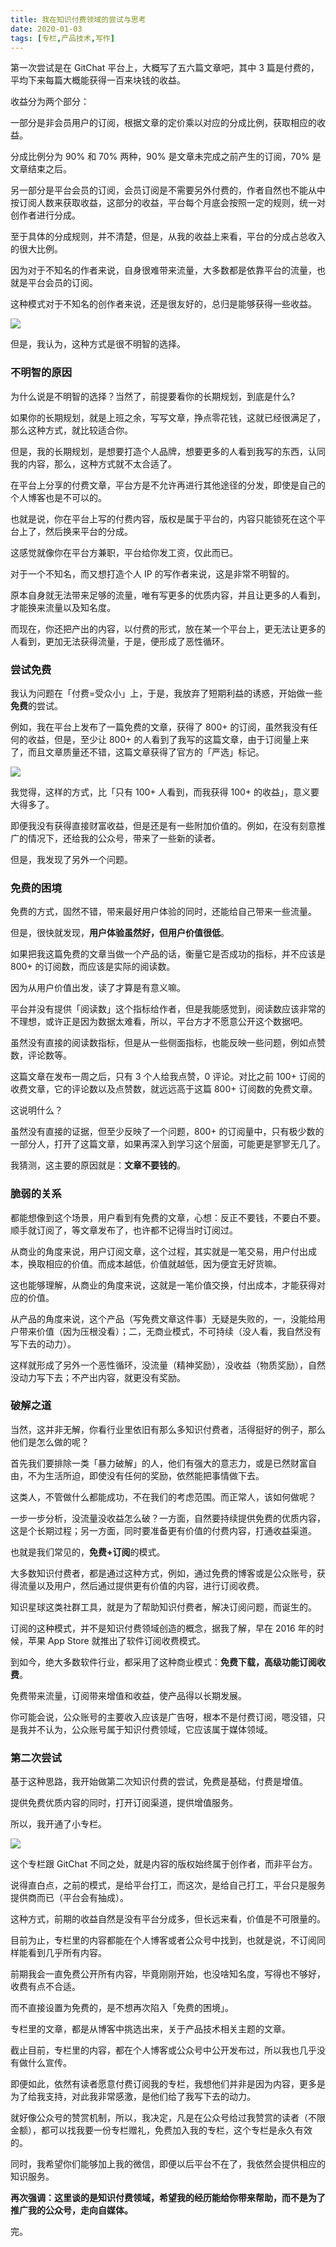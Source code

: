 ```yaml
---
title: 我在知识付费领域的尝试与思考
date: 2020-01-03
tags: [专栏,产品技术,写作]
---
```


第一次尝试是在 GitChat 平台上，大概写了五六篇文章吧，其中 3 篇是付费的，平均下来每篇大概能获得一百来块钱的收益。

收益分为两个部分：

一部分是非会员用户的订阅，根据文章的定价乘以对应的分成比例，获取相应的收益。

分成比例分为 90% 和 70% 两种，90% 是文章未完成之前产生的订阅，70% 是文章结束之后。

另一部分是平台会员的订阅，会员订阅是不需要另外付费的，作者自然也不能从中按订阅人数来获取收益，这部分的收益，平台每个月底会按照一定的规则，统一对创作者进行分成。

至于具体的分成规则，并不清楚，但是，从我的收益上来看，平台的分成占总收入的很大比例。

因为对于不知名的作者来说，自身很难带来流量，大多数都是依靠平台的流量，也就是平台会员的订阅。

这种模式对于不知名的创作者来说，还是很友好的，总归是能够获得一些收益。

![](/image/about_write/shouyi.jpg)

但是，我认为，这种方式是很不明智的选择。

### 不明智的原因

为什么说是不明智的选择？当然了，前提要看你的长期规划，到底是什么?

如果你的长期规划，就是上班之余，写写文章，挣点零花钱，这就已经很满足了，那么这种方式，就比较适合你。

但是，我的长期规划，是想要打造个人品牌，想要更多的人看到我写的东西，认同我的内容，那么，这种方式就不太合适了。

在平台上分享的付费文章，平台方是不允许再进行其他途径的分发，即使是自己的个人博客也是不可以的。

也就是说，你在平台上写的付费内容，版权是属于平台的，内容只能锁死在这个平台上了，然后换来平台的分成。

这感觉就像你在平台方兼职，平台给你发工资，仅此而已。

对于一个不知名，而又想打造个人 IP 的写作者来说，这是非常不明智的。

原本自身就无法带来足够的流量，唯有写更多的优质内容，并且让更多的人看到，才能换来流量以及知名度。

而现在，你还把产出的内容，以付费的形式，放在某一个平台上，更无法让更多的人看到，更加无法获得流量，于是，便形成了恶性循环。

### 尝试免费

我认为问题在「付费=受众小」上，于是，我放弃了短期利益的诱惑，开始做一些**免费**的尝试。

例如，我在平台上发布了一篇免费的文章，获得了 800+ 的订阅，虽然我没有任何的收益，但是，至少让 800+ 的人看到了我写的这篇文章，由于订阅量上来了，而且文章质量还不错，这篇文章获得了官方的「严选」标记。

![](/image/about_write/mianfeichat.jpg)

我觉得，这样的方式，比「只有 100+ 人看到，而我获得 100+ 的收益」，意义要大得多了。

即便我没有获得直接财富收益，但是还是有一些附加价值的。例如，在没有刻意推广的情况下，还给我的公众号，带来了一些新的读者。

但是，我发现了另外一个问题。

### 免费的困境

免费的方式，固然不错，带来最好用户体验的同时，还能给自己带来一些流量。

但是，很快就发现，**用户体验虽然好，但用户价值很低**。

如果把我这篇免费的文章当做一个产品的话，衡量它是否成功的指标，并不应该是 800+ 的订阅数，而应该是实际的阅读数。

因为从用户价值出发，读了才算是有意义嘛。

平台并没有提供「阅读数」这个指标给作者，但是我能感觉到，阅读数应该非常的不理想，或许正是因为数据太难看，所以，平台方才不愿意公开这个数据吧。

虽然没有直接的阅读数指标，但是从一些侧面指标，也能反映一些问题，例如点赞数，评论数等。

这篇文章在发布一周之后，只有 3 个人给我点赞，0 评论。对比之前 100+ 订阅的收费文章，它的评论数以及点赞数，就远远高于这篇 800+ 订阅数的免费文章。

这说明什么？

虽然没有直接的证据，但至少反映了一个问题，800+ 的订阅量中，只有极少数的一部分人，打开了这篇文章，如果再深入到学习这个层面，可能更是寥寥无几了。

我猜测，这主要的原因就是：**文章不要钱的**。

### 脆弱的关系

都能想像到这个场景，用户看到有免费的文章，心想：反正不要钱，不要白不要。顺手就订阅了，等文章发布了，也许都不记得当时订阅过。

从商业的角度来说，用户订阅文章，这个过程，其实就是一笔交易，用户付出成本，换取相应的价值。而成本越低，价值就越低，因为便宜无好货嘛。

这也能够理解，从商业的角度来说，这就是一笔价值交换，付出成本，才能获得对应的价值。

从产品的角度来说，这个产品（写免费文章这件事）无疑是失败的，一，没能给用户带来价值（因为压根没看）；二，无商业模式，不可持续（没人看，我自然没有写下去的动力）。

这样就形成了另外一个恶性循环，没流量（精神奖励），没收益（物质奖励），自然没动力写下去；不产出内容，就更没有奖励。

### 破解之道
当然，这并非无解，你看行业里依旧有那么多知识付费者，活得挺好的例子，那么他们是怎么做的呢？

首先我们要排除一类「暴力破解」的人，他们有强大的意志力，或是已然财富自由，不为生活所迫，即使没有任何的奖励，依然能把事情做下去。

这类人，不管做什么都能成功，不在我们的考虑范围。而正常人，该如何做呢？

一步一步分析，没流量没收益怎么破？一方面，自然要持续提供免费的优质内容，这是个长期过程；另一方面，同时要准备更有价值的付费内容，打通收益渠道。

也就是我们常见的，**免费+订阅**的模式。

大多数知识付费者，都是通过这种方式，例如，通过免费的博客或是公众账号，获得流量以及用户，然后通过提供更有价值的内容，进行订阅收费。

知识星球这类社群工具，就是为了帮助知识付费者，解决订阅问题，而诞生的。

订阅的这种模式，并不是知识付费领域创造的概念，据我了解，早在 2016 年的时候，苹果 App Store 就推出了软件订阅收费模式。

到如今，绝大多数软件行业，都采用了这种商业模式：**免费下载，高级功能订阅收费**。

免费带来流量，订阅带来增值和收益，使产品得以长期发展。

你可能会说，公众账号的主要收入应该是广告呀，根本不是付费订阅，嗯没错，只是我并不认为，公众账号属于知识付费领域，它应该属于媒体领域。

### 第二次尝试

基于这种思路，我开始做第二次知识付费的尝试，免费是基础，付费是增值。

提供免费优质内容的同时，打开订阅渠道，提供增值服务。

所以，我开通了小专栏。

![](/image/about_write/xiaozhuanlan.png)

这个专栏跟 GitChat 不同之处，就是内容的版权始终属于创作者，而非平台方。

说得直白点，之前的模式，是给平台打工，而这次，是给自己打工，平台只是服务提供商而已（平台会有抽成）。

这种方式，前期的收益自然是没有平台分成多，但长远来看，价值是不可限量的。

目前为止，专栏里的内容都能在个人博客或者公众号中找到，也就是说，不订阅同样能看到几乎所有内容。

前期我会一直免费公开所有内容，毕竟刚刚开始，也没啥知名度，写得也不够好，收费有点不合适。

而不直接设置为免费的，是不想再次陷入「免费的困境」。

专栏里的文章，都是从博客中挑选出来，关于产品技术相关主题的文章。

截止目前，专栏里的内容，都在个人博客或公众号中公开发布过，所以我也几乎没有做什么宣传。

即便如此，依然有读者愿意付费订阅我的专栏，我想他们并非是因为内容，更多是为了给我支持，对此我非常感激，是他们给了我写下去的动力。

就好像公众号的赞赏机制，所以，我决定，凡是在公众号给过我赞赏的读者（不限金额），都可以找我要一份专栏赠礼，免费加入我的专栏，这个专栏是永久有效的。

同时，我希望你们能够加上我的微信，即便以后平台不在了，我依然会提供相应的知识服务。

**再次强调：这里谈的是知识付费领域，希望我的经历能给你带来帮助，而不是为了推广我的公众号，走向自媒体。**

完。

